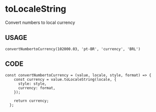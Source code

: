 # toLocaleString
Convert numbers to local currency

## USAGE

``` convertNumbertoCurrency(102000.03, 'pt-BR', 'currency', 'BRL') ```

## CODE
```
const convertNumbertoCurrency = (value, locale, style, format) => {
    const currency = value.toLocaleString(locale, {
      style: style,
      currency: format,
    });

    return currency;
  };
  
```
